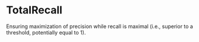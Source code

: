 # TotalRecall

Ensuring maximization of precision while recall is maximal (i.e., superior to a threshold, potentially equal to 1).
